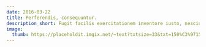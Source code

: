 ```yaml
---
date: 2016-03-22
title: Perferendis, consequuntur.
description_short: Fugit facilis exercitationem inventore iusto, nesciunt saepe distinctio asperiores ad quaerat quos.
image:
  thumb: https://placeholdit.imgix.net/~text?txtsize=33&txt=150%C3%97150&w=200&h=200
---
```

